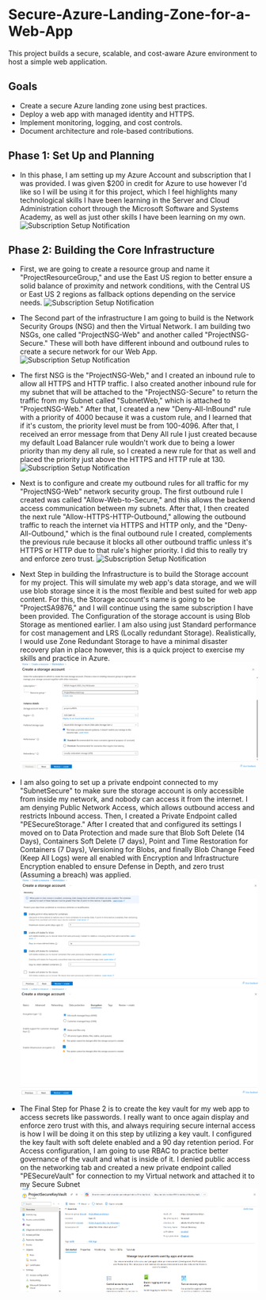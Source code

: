 # Secure-Azure-Landing-Zone-for-a-Web-App
This project builds a secure, scalable, and cost-aware Azure environment to host a simple web application.
##  Goals

- Create a secure Azure landing zone using best practices.
- Deploy a web app with managed identity and HTTPS.
- Implement monitoring, logging, and cost controls.
- Document architecture and role-based contributions.


## Phase 1: Set Up and Planning
- In this phase, I am setting up my Azure Account and subscription that I was provided. I was given $200 in credit for Azure to use however I'd like so I will be using it for this project, which I feel highlights many technological skills I have been learning in the Server and Cloud Administration cohort through the Microsoft Software and Systems Academy, as well as just other skills I have been learning on my own.
![Subscription Setup Notification](images/SubSetupNotif.png)

## Phase 2: Building the Core Infrastructure
- First, we are going to create a resource group and name it "ProjectResourceGroup," and use the East US region to better
ensure a solid balance of proximity and network conditions, with the Central US or East US 2 regions as fallback options depending on the service needs.
![Subscription Setup Notification](images/ResourceGroupCreation)

- The Second part of the infrastructure I am going to build is the Network Security Groups (NSG) and then the Virtual Network. I am building two NSGs, one called "ProjectNSG-Web"
and another called "ProjectNSG-Secure." These will both have different inbound and outbound rules to create a secure network for our Web App.
![Subscription Setup Notification](images/ResourceGroupOverview.png)

- The first NSG is the "ProjectNSG-Web," and I created an inbound rule to allow all HTTPS and HTTP traffic. I also created another inbound rule for my subnet that will be attached to the "ProjectNSG-Secure" to return the traffic from my Subnet called "SubnetWeb," which is attached to "ProjectNSG-Web." After that, I created a new "Deny-All-InBound" rule with a priority of 4000 because it was a custom rule, and I learned that if it's custom, the priority level must be from 100-4096. After that, I received an error message from that Deny All rule I just created because my default Load Balancer rule wouldn't work due to being a lower priority than my deny all rule, so I created a new rule for that as well and placed the priority just above the HTTPS and HTTP rule at 130.
![Subscription Setup Notification](images/NSGWebRulesInbound.png)

- Next is to configure and create my outbound rules for all traffic for my "ProjectNSG-Web" network security group. The first outbound rule I created was called "Allow-Web-to-Secure," and this allows the backend access communication between my subnets. After that, I then created the next rule "Allow-HTTPS-HTTP-Outbound," allowing the outbound traffic to reach the internet via HTTPS and HTTP only, and the "Deny-All-Outbound," which is the final outbound rule I created, complements the previous rule because it blocks all other outbound traffic unless it's HTTPS or HTTP due to that rule's higher priority. I did this to really try and enforce zero trust.
![Subscription Setup Notification](images/NSGWebRulesOutbound.png)

- Next Step in building the Infrastructure is to build the Storage account for my project. This will simulate my web app's data storage, and we will use blob storage since it is the most flexible and best suited for web app content. For this, the Storage account's name is going to be "ProjectSA9876," and I will continue using the same subscription I have been provided. The Configuration of the storage account is using Blob Storage as mentioned earlier. I am also using just Standard performance for cost management and LRS (Locally redundant Storage). Realistically, I would use Zone Redundant Storage to have a minimal disaster recovery plan in place however, this is a quick project to exercise my skills and practice in Azure.
![Subscription Setup Notification](images/StroageAccountCreation.png)
- I am also going to set up a private endpoint connected to my "SubnetSecure" to make sure the storage account is only accessible from inside my network, and nobody can access it from the internet. I am denying Public Network Access, which allows outbound access and restricts Inbound access. Then, I created a Private Endpoint called "PESecureStorage." After I created that and configured its settings I moved on to Data Protection and made sure that Blob Soft Delete (14 Days), Containers Soft Delete (7 days), Point and Time Restoration for Containers (7 Days), Versioning for Blobs, and finally Blob Change Feed (Keep All Logs) were all enabled with Encryption and Infrastructure Encryption enabled to ensure Defense in Depth, and zero trust (Assuming a breach) was applied.
![Subscription Setup Notification](images/StorageAccountDataProtection.png)
![Subscription Setup Notification](images/StorageAccountEncryption.png)

- The Final Step for Phase 2 is to create the key vault for my web app to access secrets like passwords. I really want to once again display and enforce zero trust with this, and always requiring secure internal access is how I will be doing it on this step by utilizing a key vault. I configured the key fault with soft delete enabled and a 90 day retention period. For Access configuration, I am going to use RBAC to practice better governance of the vault and what is inside of it. I denied public access on the networking tab and created a new private endpoint called "PESecureVault" for connection to my Virtual network and attached it to my Secure Subnet
![Subscription Setup Notification](images/KeyVaultOverview.png)






